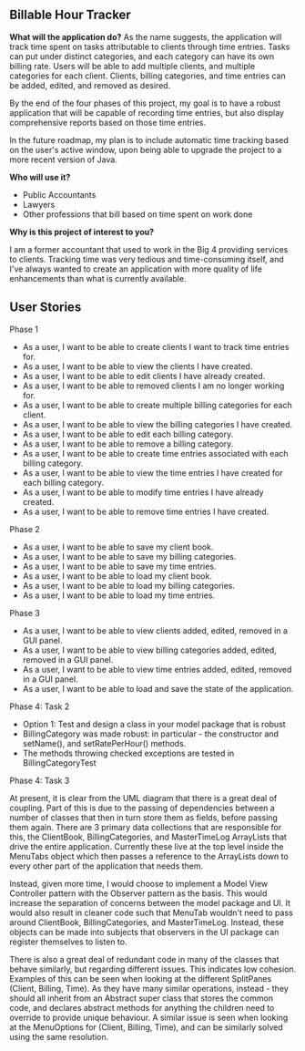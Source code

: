 ## Billable Hour Tracker

**What will the application do?**
As the name suggests, the application will track time spent on tasks attributable to clients through time entries. 
Tasks can put under distinct categories, and each category can have its own billing rate.
Users will be able to add multiple clients, and multiple categories for each client.
Clients, billing categories, and time entries can be added, edited, and removed as desired.

By the end of the four phases of this project, my goal is to have a robust application that will be capable of recording time entries,
but also display comprehensive reports based on those time entries.

In the future roadmap, my plan is to include automatic time tracking based on the user's active window, upon being able to upgrade the project to a more recent version of Java.


**Who will use it?**

- Public Accountants
- Lawyers
- Other professions that bill based on time spent on work done


**Why is this project of interest to you?**

I am a former accountant that used to work in the Big 4 providing services to clients. 
Tracking time was very tedious and time-consuming itself, and I've always wanted to create an application with more quality of life enhancements than what is currently available.



## User Stories
Phase 1
- As a user, I want to be able to create clients I want to track time entries for.
- As a user, I want to be able to view the clients I have created.
- As a user, I want to be able to edit clients I have already created.
- As a user, I want to be able to removed clients I am no longer working for.
- As a user, I want to be able to create multiple billing categories for each client.
- As a user, I want to be able to view the billing categories I have created.
- As a user, I want to be able to edit each billing category.
- As a user, I want to be able to remove a billing category.
- As a user, I want to be able to create time entries associated with each billing category.
- As a user, I want to be able to view the time entries I have created for each billing category.
- As a user, I want to be able to modify time entries I have already created.
- As a user, I want to be able to remove time entries I have created.

Phase 2
- As a user, I want to be able to save my client book.
- As a user, I want to be able to save my billing categories.
- As a user, I want to be able to save my time entries.
- As a user, I want to be able to load my client book.
- As a user, I want to be able to load my billing categories.
- As a user, I want to be able to load my time entries.

Phase 3
- As a user, I want to be able to view clients added, edited, removed in a GUI panel.
- As a user, I want to be able to view billing categories added, edited, removed in a GUI panel.
- As a user, I want to be able to view time entries added, edited, removed in a GUI panel.
- As a user, I want to be able to load and save the state of the application.

Phase 4: Task 2
- Option 1: Test and design a class in your model package that is robust
- BillingCategory was made robust: in particular - the constructor and setName(), and setRatePerHour() methods.
- The methods throwing checked exceptions are tested in BillingCategoryTest
    
Phase 4: Task 3

At present, it is clear from the UML diagram that there is a great deal of coupling. Part of this is due to the passing of dependencies between a number of classes that then in turn store them as fields, before passing them again. There are 3 primary data collections that are responsible for this, the ClientBook, BillingCategories, and MasterTimeLog ArrayLists that drive the entire application. Currently these live at the top level inside the MenuTabs object which then passes a reference to the ArrayLists down to every other part of the application that needs them. 

Instead, given more time, I would choose to implement a Model View Controller pattern with the Observer pattern as the basis. This would increase the separation of concerns between the model package and UI. It would also result in cleaner code such that MenuTab wouldn't need to pass around ClientBook, BillingCategories, and MasterTimeLog. Instead, these objects can be made into subjects that observers in the UI package can register themselves to listen to.

There is also a great deal of redundant code in many of the classes that behave similarly, but regarding different issues. This indicates low cohesion. Examples of this can be seen when looking at the different SplitPanes (Client, Billing, Time). As they have many similar operations, instead - they should all inherit from an Abstract super class that stores the common code, and declares abstract methods for anything the children need to override to provide unique behaviour. A similar issue is seen when looking at the MenuOptions for (Client, Billing, Time), and can be similarly solved using the same resolution.
